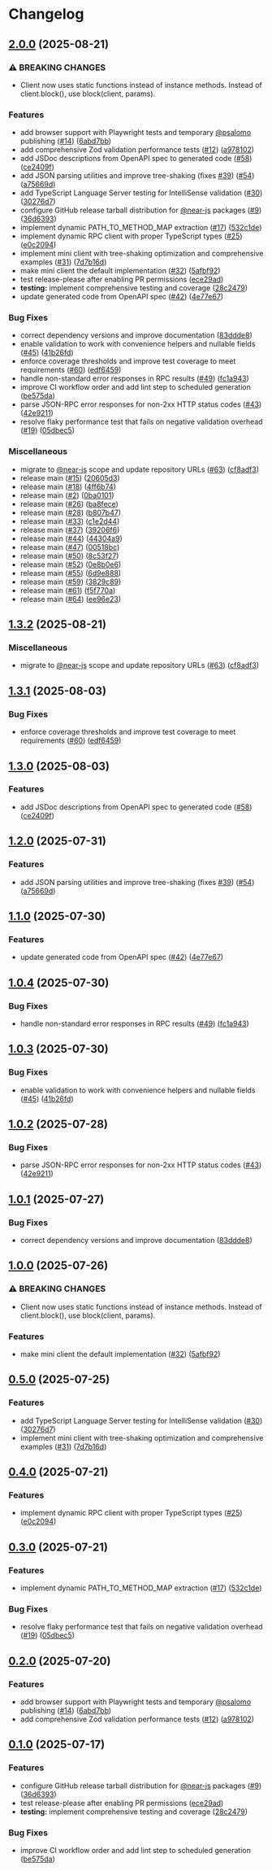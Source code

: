 # Changelog

## [2.0.0](https://github.com/near/near-jsonrpc-client-ts/compare/jsonrpc-client-v1.3.2...jsonrpc-client-v2.0.0) (2025-08-21)


### ⚠ BREAKING CHANGES

* Client now uses static functions instead of instance methods. Instead of client.block(), use block(client, params).

### Features

* add browser support with Playwright tests and temporary [@psalomo](https://github.com/psalomo) publishing ([#14](https://github.com/near/near-jsonrpc-client-ts/issues/14)) ([6abd7bb](https://github.com/near/near-jsonrpc-client-ts/commit/6abd7bb01b75f431cb3eeaa48aced2f6e7658a34))
* add comprehensive Zod validation performance tests ([#12](https://github.com/near/near-jsonrpc-client-ts/issues/12)) ([a978102](https://github.com/near/near-jsonrpc-client-ts/commit/a978102aa2cd4fcd81b020df0d153363f04d794b))
* add JSDoc descriptions from OpenAPI spec to generated code ([#58](https://github.com/near/near-jsonrpc-client-ts/issues/58)) ([ce2409f](https://github.com/near/near-jsonrpc-client-ts/commit/ce2409f0b8dce71193a0be0a33bb7decd80d7467))
* add JSON parsing utilities and improve tree-shaking (fixes [#39](https://github.com/near/near-jsonrpc-client-ts/issues/39)) ([#54](https://github.com/near/near-jsonrpc-client-ts/issues/54)) ([a75669d](https://github.com/near/near-jsonrpc-client-ts/commit/a75669d8752b499c20ca6a1acb71c84df9c5c6da))
* add TypeScript Language Server testing for IntelliSense validation ([#30](https://github.com/near/near-jsonrpc-client-ts/issues/30)) ([30276d7](https://github.com/near/near-jsonrpc-client-ts/commit/30276d7be9028c7eb62d2dbd41e483897474f2c8))
* configure GitHub release tarball distribution for [@near-js](https://github.com/near-js) packages ([#9](https://github.com/near/near-jsonrpc-client-ts/issues/9)) ([36d6393](https://github.com/near/near-jsonrpc-client-ts/commit/36d6393c10ccf95ad85fe91ae84354f01e42df93))
* implement dynamic PATH_TO_METHOD_MAP extraction ([#17](https://github.com/near/near-jsonrpc-client-ts/issues/17)) ([532c1de](https://github.com/near/near-jsonrpc-client-ts/commit/532c1de3fa26ffcbcb1366a7927ccc926a50e780))
* implement dynamic RPC client with proper TypeScript types ([#25](https://github.com/near/near-jsonrpc-client-ts/issues/25)) ([e0c2094](https://github.com/near/near-jsonrpc-client-ts/commit/e0c2094640646b2586c584a5e787322eac175d92))
* implement mini client with tree-shaking optimization and comprehensive examples ([#31](https://github.com/near/near-jsonrpc-client-ts/issues/31)) ([7d7b16d](https://github.com/near/near-jsonrpc-client-ts/commit/7d7b16d429b3174d5831f5d27ac3c59b56370b03))
* make mini client the default implementation ([#32](https://github.com/near/near-jsonrpc-client-ts/issues/32)) ([5afbf92](https://github.com/near/near-jsonrpc-client-ts/commit/5afbf92249f93f52fa456882539cb7fadd8c93d2))
* test release-please after enabling PR permissions ([ece29ad](https://github.com/near/near-jsonrpc-client-ts/commit/ece29addf43df8a07c13accbffc2097a8f3264cf))
* **testing:** implement comprehensive testing and coverage ([28c2479](https://github.com/near/near-jsonrpc-client-ts/commit/28c24799bcbd0992bae837dd82ee6cf0937083a3))
* update generated code from OpenAPI spec ([#42](https://github.com/near/near-jsonrpc-client-ts/issues/42)) ([4e77e67](https://github.com/near/near-jsonrpc-client-ts/commit/4e77e67591411f8b1cf5ae191e580dd378e53b97))


### Bug Fixes

* correct dependency versions and improve documentation ([83ddde8](https://github.com/near/near-jsonrpc-client-ts/commit/83ddde8c5bbb839e9fcdc43db3ba589d1dadf4a7))
* enable validation to work with convenience helpers and nullable fields ([#45](https://github.com/near/near-jsonrpc-client-ts/issues/45)) ([41b26fd](https://github.com/near/near-jsonrpc-client-ts/commit/41b26fdfeee1be69a5596ecfb5298b15863acd74))
* enforce coverage thresholds and improve test coverage to meet requirements ([#60](https://github.com/near/near-jsonrpc-client-ts/issues/60)) ([edf6459](https://github.com/near/near-jsonrpc-client-ts/commit/edf64597d9da0702b48d8664abf97b243e38e0e2))
* handle non-standard error responses in RPC results ([#49](https://github.com/near/near-jsonrpc-client-ts/issues/49)) ([fc1a943](https://github.com/near/near-jsonrpc-client-ts/commit/fc1a9430c72c9b2d2908c3a48f351953587fb010))
* improve CI workflow order and add lint step to scheduled generation ([be575da](https://github.com/near/near-jsonrpc-client-ts/commit/be575da692510bbdd414248b54ce639a4451486d))
* parse JSON-RPC error responses for non-2xx HTTP status codes ([#43](https://github.com/near/near-jsonrpc-client-ts/issues/43)) ([42e9211](https://github.com/near/near-jsonrpc-client-ts/commit/42e9211466bde6da8037a98e37591b173adaa93e))
* resolve flaky performance test that fails on negative validation overhead ([#19](https://github.com/near/near-jsonrpc-client-ts/issues/19)) ([05dbec5](https://github.com/near/near-jsonrpc-client-ts/commit/05dbec5880f309b455849fd4154d8c9bf41aa5f0))


### Miscellaneous

* migrate to [@near-js](https://github.com/near-js) scope and update repository URLs ([#63](https://github.com/near/near-jsonrpc-client-ts/issues/63)) ([cf8adf3](https://github.com/near/near-jsonrpc-client-ts/commit/cf8adf32abb1c60ad7295f463777117ef4fc02b8))
* release main ([#15](https://github.com/near/near-jsonrpc-client-ts/issues/15)) ([20605d3](https://github.com/near/near-jsonrpc-client-ts/commit/20605d301d2cf55424d13cf2a0684f22032af1a4))
* release main ([#18](https://github.com/near/near-jsonrpc-client-ts/issues/18)) ([4ff6b74](https://github.com/near/near-jsonrpc-client-ts/commit/4ff6b749d7476149d49168c495811ca2ecbd7db3))
* release main ([#2](https://github.com/near/near-jsonrpc-client-ts/issues/2)) ([0ba0101](https://github.com/near/near-jsonrpc-client-ts/commit/0ba0101f46fcac8d1af5f06a1eeebdcbc2a51e23))
* release main ([#26](https://github.com/near/near-jsonrpc-client-ts/issues/26)) ([ba8fece](https://github.com/near/near-jsonrpc-client-ts/commit/ba8fece8675f75a6d3af2165f8039e3e1e234148))
* release main ([#28](https://github.com/near/near-jsonrpc-client-ts/issues/28)) ([b807b47](https://github.com/near/near-jsonrpc-client-ts/commit/b807b47058c67376965283ad2d9cd8485da4f4b3))
* release main ([#33](https://github.com/near/near-jsonrpc-client-ts/issues/33)) ([c1e2d44](https://github.com/near/near-jsonrpc-client-ts/commit/c1e2d444c07ee2b4331624ec861c3bb65bc1a478))
* release main ([#37](https://github.com/near/near-jsonrpc-client-ts/issues/37)) ([39206f6](https://github.com/near/near-jsonrpc-client-ts/commit/39206f6d78931648706032a9a130cae0efc87ad9))
* release main ([#44](https://github.com/near/near-jsonrpc-client-ts/issues/44)) ([44304a9](https://github.com/near/near-jsonrpc-client-ts/commit/44304a96d78be10e78efe79e27a1e74bd11dc489))
* release main ([#47](https://github.com/near/near-jsonrpc-client-ts/issues/47)) ([00518bc](https://github.com/near/near-jsonrpc-client-ts/commit/00518bc4c4c9140ffab3e44dc232c8ff9999a8be))
* release main ([#50](https://github.com/near/near-jsonrpc-client-ts/issues/50)) ([8c53f27](https://github.com/near/near-jsonrpc-client-ts/commit/8c53f27ec6470ddeaaf67d3b6782805362eb36f4))
* release main ([#52](https://github.com/near/near-jsonrpc-client-ts/issues/52)) ([0e8b0e6](https://github.com/near/near-jsonrpc-client-ts/commit/0e8b0e60673c2479470843ec9520edff03bd3c87))
* release main ([#55](https://github.com/near/near-jsonrpc-client-ts/issues/55)) ([6d9e888](https://github.com/near/near-jsonrpc-client-ts/commit/6d9e888ce6b56727834c29680991e6d2fa89d2c1))
* release main ([#59](https://github.com/near/near-jsonrpc-client-ts/issues/59)) ([3829c89](https://github.com/near/near-jsonrpc-client-ts/commit/3829c89f2d7decc6db65b93452b3e443aa0d662b))
* release main ([#61](https://github.com/near/near-jsonrpc-client-ts/issues/61)) ([f5f770a](https://github.com/near/near-jsonrpc-client-ts/commit/f5f770a42dcecbb7a640ee04dafdfc04d0759bc9))
* release main ([#64](https://github.com/near/near-jsonrpc-client-ts/issues/64)) ([ee96e23](https://github.com/near/near-jsonrpc-client-ts/commit/ee96e231360dd0bae9502d34e4f3355725607554))

## [1.3.2](https://github.com/near/near-jsonrpc-client-ts/compare/jsonrpc-client-v1.3.1...jsonrpc-client-v1.3.2) (2025-08-21)


### Miscellaneous

* migrate to [@near-js](https://github.com/near-js) scope and update repository URLs ([#63](https://github.com/near/near-jsonrpc-client-ts/issues/63)) ([cf8adf3](https://github.com/near/near-jsonrpc-client-ts/commit/cf8adf32abb1c60ad7295f463777117ef4fc02b8))

## [1.3.1](https://github.com/petersalomonsen/near-rpc-typescript/compare/jsonrpc-client-v1.3.0...jsonrpc-client-v1.3.1) (2025-08-03)


### Bug Fixes

* enforce coverage thresholds and improve test coverage to meet requirements ([#60](https://github.com/petersalomonsen/near-rpc-typescript/issues/60)) ([edf6459](https://github.com/petersalomonsen/near-rpc-typescript/commit/edf64597d9da0702b48d8664abf97b243e38e0e2))

## [1.3.0](https://github.com/petersalomonsen/near-rpc-typescript/compare/jsonrpc-client-v1.2.0...jsonrpc-client-v1.3.0) (2025-08-03)


### Features

* add JSDoc descriptions from OpenAPI spec to generated code ([#58](https://github.com/petersalomonsen/near-rpc-typescript/issues/58)) ([ce2409f](https://github.com/petersalomonsen/near-rpc-typescript/commit/ce2409f0b8dce71193a0be0a33bb7decd80d7467))

## [1.2.0](https://github.com/petersalomonsen/near-rpc-typescript/compare/jsonrpc-client-v1.1.0...jsonrpc-client-v1.2.0) (2025-07-31)


### Features

* add JSON parsing utilities and improve tree-shaking (fixes [#39](https://github.com/petersalomonsen/near-rpc-typescript/issues/39)) ([#54](https://github.com/petersalomonsen/near-rpc-typescript/issues/54)) ([a75669d](https://github.com/petersalomonsen/near-rpc-typescript/commit/a75669d8752b499c20ca6a1acb71c84df9c5c6da))

## [1.1.0](https://github.com/petersalomonsen/near-rpc-typescript/compare/jsonrpc-client-v1.0.4...jsonrpc-client-v1.1.0) (2025-07-30)


### Features

* update generated code from OpenAPI spec ([#42](https://github.com/petersalomonsen/near-rpc-typescript/issues/42)) ([4e77e67](https://github.com/petersalomonsen/near-rpc-typescript/commit/4e77e67591411f8b1cf5ae191e580dd378e53b97))

## [1.0.4](https://github.com/petersalomonsen/near-rpc-typescript/compare/jsonrpc-client-v1.0.3...jsonrpc-client-v1.0.4) (2025-07-30)


### Bug Fixes

* handle non-standard error responses in RPC results ([#49](https://github.com/petersalomonsen/near-rpc-typescript/issues/49)) ([fc1a943](https://github.com/petersalomonsen/near-rpc-typescript/commit/fc1a9430c72c9b2d2908c3a48f351953587fb010))

## [1.0.3](https://github.com/petersalomonsen/near-rpc-typescript/compare/jsonrpc-client-v1.0.2...jsonrpc-client-v1.0.3) (2025-07-30)


### Bug Fixes

* enable validation to work with convenience helpers and nullable fields ([#45](https://github.com/petersalomonsen/near-rpc-typescript/issues/45)) ([41b26fd](https://github.com/petersalomonsen/near-rpc-typescript/commit/41b26fdfeee1be69a5596ecfb5298b15863acd74))

## [1.0.2](https://github.com/petersalomonsen/near-rpc-typescript/compare/jsonrpc-client-v1.0.1...jsonrpc-client-v1.0.2) (2025-07-28)


### Bug Fixes

* parse JSON-RPC error responses for non-2xx HTTP status codes ([#43](https://github.com/petersalomonsen/near-rpc-typescript/issues/43)) ([42e9211](https://github.com/petersalomonsen/near-rpc-typescript/commit/42e9211466bde6da8037a98e37591b173adaa93e))

## [1.0.1](https://github.com/petersalomonsen/near-rpc-typescript/compare/jsonrpc-client-v1.0.0...jsonrpc-client-v1.0.1) (2025-07-27)


### Bug Fixes

* correct dependency versions and improve documentation ([83ddde8](https://github.com/petersalomonsen/near-rpc-typescript/commit/83ddde8c5bbb839e9fcdc43db3ba589d1dadf4a7))

## [1.0.0](https://github.com/petersalomonsen/near-rpc-typescript/compare/jsonrpc-client-v0.5.0...jsonrpc-client-v1.0.0) (2025-07-26)


### ⚠ BREAKING CHANGES

* Client now uses static functions instead of instance methods. Instead of client.block(), use block(client, params).

### Features

* make mini client the default implementation ([#32](https://github.com/petersalomonsen/near-rpc-typescript/issues/32)) ([5afbf92](https://github.com/petersalomonsen/near-rpc-typescript/commit/5afbf92249f93f52fa456882539cb7fadd8c93d2))

## [0.5.0](https://github.com/petersalomonsen/near-rpc-typescript/compare/jsonrpc-client-v0.4.0...jsonrpc-client-v0.5.0) (2025-07-25)


### Features

* add TypeScript Language Server testing for IntelliSense validation ([#30](https://github.com/petersalomonsen/near-rpc-typescript/issues/30)) ([30276d7](https://github.com/petersalomonsen/near-rpc-typescript/commit/30276d7be9028c7eb62d2dbd41e483897474f2c8))
* implement mini client with tree-shaking optimization and comprehensive examples ([#31](https://github.com/petersalomonsen/near-rpc-typescript/issues/31)) ([7d7b16d](https://github.com/petersalomonsen/near-rpc-typescript/commit/7d7b16d429b3174d5831f5d27ac3c59b56370b03))

## [0.4.0](https://github.com/petersalomonsen/near-rpc-typescript/compare/jsonrpc-client-v0.3.0...jsonrpc-client-v0.4.0) (2025-07-21)

### Features

- implement dynamic RPC client with proper TypeScript types ([#25](https://github.com/petersalomonsen/near-rpc-typescript/issues/25)) ([e0c2094](https://github.com/petersalomonsen/near-rpc-typescript/commit/e0c2094640646b2586c584a5e787322eac175d92))

## [0.3.0](https://github.com/petersalomonsen/near-rpc-typescript/compare/jsonrpc-client-v0.2.0...jsonrpc-client-v0.3.0) (2025-07-21)

### Features

- implement dynamic PATH_TO_METHOD_MAP extraction ([#17](https://github.com/petersalomonsen/near-rpc-typescript/issues/17)) ([532c1de](https://github.com/petersalomonsen/near-rpc-typescript/commit/532c1de3fa26ffcbcb1366a7927ccc926a50e780))

### Bug Fixes

- resolve flaky performance test that fails on negative validation overhead ([#19](https://github.com/petersalomonsen/near-rpc-typescript/issues/19)) ([05dbec5](https://github.com/petersalomonsen/near-rpc-typescript/commit/05dbec5880f309b455849fd4154d8c9bf41aa5f0))

## [0.2.0](https://github.com/petersalomonsen/near-rpc-typescript/compare/jsonrpc-client-v0.1.0...jsonrpc-client-v0.2.0) (2025-07-20)

### Features

- add browser support with Playwright tests and temporary [@psalomo](https://github.com/psalomo) publishing ([#14](https://github.com/petersalomonsen/near-rpc-typescript/issues/14)) ([6abd7bb](https://github.com/petersalomonsen/near-rpc-typescript/commit/6abd7bb01b75f431cb3eeaa48aced2f6e7658a34))
- add comprehensive Zod validation performance tests ([#12](https://github.com/petersalomonsen/near-rpc-typescript/issues/12)) ([a978102](https://github.com/petersalomonsen/near-rpc-typescript/commit/a978102aa2cd4fcd81b020df0d153363f04d794b))

## [0.1.0](https://github.com/petersalomonsen/near-rpc-typescript/compare/jsonrpc-client-v0.0.1...jsonrpc-client-v0.1.0) (2025-07-17)

### Features

- configure GitHub release tarball distribution for [@near-js](https://github.com/near-js) packages ([#9](https://github.com/petersalomonsen/near-rpc-typescript/issues/9)) ([36d6393](https://github.com/petersalomonsen/near-rpc-typescript/commit/36d6393c10ccf95ad85fe91ae84354f01e42df93))
- test release-please after enabling PR permissions ([ece29ad](https://github.com/petersalomonsen/near-rpc-typescript/commit/ece29addf43df8a07c13accbffc2097a8f3264cf))
- **testing:** implement comprehensive testing and coverage ([28c2479](https://github.com/petersalomonsen/near-rpc-typescript/commit/28c24799bcbd0992bae837dd82ee6cf0937083a3))

### Bug Fixes

- improve CI workflow order and add lint step to scheduled generation ([be575da](https://github.com/petersalomonsen/near-rpc-typescript/commit/be575da692510bbdd414248b54ce639a4451486d))
